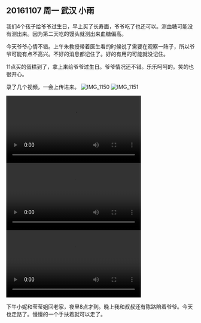 ## 20161107  周一  武汉 小雨 


我们4个孩子给爷爷过生日，早上买了长寿面，爷爷吃了也还可以。测血糖可能没有测出来。因为第二天吃的馒头就测出来血糖偏高。


今天爷爷心情不错。上午朱教授带着医生看的时候说了需要在观察一阵子，所以爷爷可能有点不高兴。不好的消息都记住了。好的有用的可能就没记住。


11点买的蛋糕到了，拿上来给爷爷过生日。爷爷情况还不错。乐乐呵呵的。笑的也很开心。


录了几个视频，一会上传进来。
![IMG_1150](media/IMG_1150.jpg)
![IMG_1151](media/IMG_1151.jpg)



<video width="360" controls>
  <source src="media/IMG_1152.mov" type="video/mp4">
</video>

<video width="360" controls>
  <source src="media/IMG_1160.mp4" type="video/mp4">
</video>


<video width="360" controls>
  <source src="media/IMG_1161.mp4" type="video/mp4">
</video>


下午小妮和莹莹姐回老家，夜里8点才到。晚上我和叔叔还有陈路陪着爷爷。今天也走路了。慢慢的一个手扶着就可以走了。





